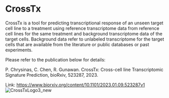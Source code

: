 # CrossTx

CrossTx is a tool for predicting transcriptional response of an unseen target cell line
to a treatment using reference transcriptome data from reference cell lines for
the same treatment and background transcriptome data of the target cells. Background
 data refer to unlabeled transcriptome for the target cells that are available
 from the literature or public databases or past experiments.
 
 Please refer to the publication below for details:
 
 P. Chrysinas, C. Chen, R. Gunawan. CrossTx: Cross-cell line Transcriptomic Signature Prediction, bioRxiv, 523287, 2023. 
 
 Link: https://www.biorxiv.org/content/10.1101/2023.01.09.523287v1
![CrossTxLogo3_new](attachment:CrossTxLogo3_new.png)
